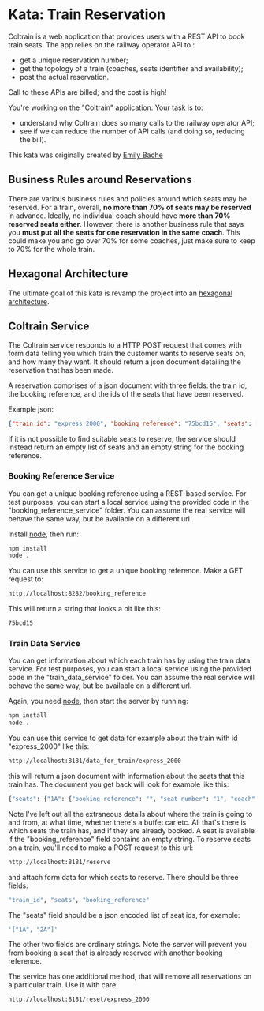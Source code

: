 # Kata: Train Reservation

Coltrain is a web application that provides users with a REST API to book train seats. The app relies on the railway operator API to :

* get a unique reservation number;
* get the topology of a train (coaches, seats identifier and availability);
* post the actual reservation.

Call to these APIs are billed; and the cost is high! 

You're working on the "Coltrain" application. Your task is to:
 - understand why Coltrain does so many calls to the railway operator API;
 - see if we can reduce the number of API calls (and doing so, reducing the bill).

This kata was originally created by [Emily Bache](https://github.com/emilybache/KataTrainReservation)

## Business Rules around Reservations

There are various business rules and policies around which seats may be reserved. For a train, overall,
 **no more than 70% of seats may be reserved** in advance. Ideally, no individual coach should have 
 **more than 70% reserved seats either**. However, there is another business rule that says you 
 **must put all the seats for one reservation in the same coach**. This could make you and go over 70% for some coaches, 
 just make sure to keep to 70% for the whole train.

## Hexagonal Architecture

The ultimate goal of this kata is revamp the project into an [hexagonal architecture](https://softwarecampament.wordpress.com/portsadapters/).

## Coltrain Service

The Coltrain service responds to a HTTP POST request that comes with form data telling you which train the customer wants to reserve seats on, and how many they want. It should return a json document detailing the reservation that has been made.

A reservation comprises of a json document with three fields: the train id, the booking reference, and the ids of the seats that have been reserved.

Example json:

```json
{"train_id": "express_2000", "booking_reference": "75bcd15", "seats": ["1A", "1B"]}
```

If it is not possible to find suitable seats to reserve, the service should instead return an empty list of seats and an empty string for the booking reference.

### Booking Reference Service

You can get a unique booking reference using a REST-based service. For test purposes, you can start a local service using the provided code in the "booking_reference_service" folder. You can assume the real service will behave the same way, but be available on a different url.

Install [node](https://nodejs.org/en/download/), then run:

```bash
npm install
node .
```

You can use this service to get a unique booking reference. Make a GET request to:
```bash
http://localhost:8282/booking_reference
```

This will return a string that looks a bit like this:
```bash
75bcd15
```
### Train Data Service

You can get information about which each train has by using the train data service. For test purposes, you can start a local service using the provided code in the "train_data_service" folder. You can assume the real service will behave the same way, but be available on a different url.

Again, you need [node](https://nodejs.org/en/download/), then start the server by running:

```bash
npm install
node .
```

You can use this service to get data for example about the train with id "express_2000" like this:

```bash
http://localhost:8181/data_for_train/express_2000
```

this will return a json document with information about the seats that this train has. The document you get back will look for example like this:

```bash
{"seats": {"1A": {"booking_reference": "", "seat_number": "1", "coach": "A"}, "2A": {"booking_reference": "", "seat_number": "2", "coach": "A"}}}
```

Note I've left out all the extraneous details about where the train is going to and from, at what time, whether there's a buffet car etc. All that's there is which seats the train has, and if they are already booked. A seat is available if the "booking_reference" field contains an empty string. To reserve seats on a train, you'll need to make a POST request to this url:

```bash
http://localhost:8181/reserve
```

and attach form data for which seats to reserve. There should be three fields:

```bash
"train_id", "seats", "booking_reference"
```

The "seats" field should be a json encoded list of seat ids, for example:
```bash
'["1A", "2A"]'
```

The other two fields are ordinary strings. Note the server will prevent you from booking a seat that is already reserved with another booking reference.

The service has one additional method, that will remove all reservations on a particular train. Use it with care:
```bash
http://localhost:8181/reset/express_2000
```
